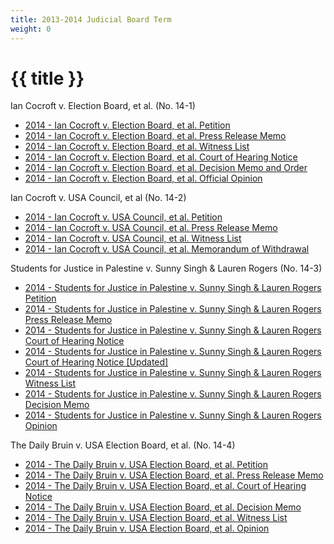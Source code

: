 ```yaml
---
title: 2013-2014 Judicial Board Term
weight: 0
---
```


# {{ title }}

Ian Cocroft v. Election Board, et al. (No. 14-1)

  - [2014 - Ian Cocroft v. Election Board, et al. Petition](/docs/cases/14-1_%20Cocroft%20v.%20Election%20Board.pdf)
  - [2014 - Ian Cocroft v. Election Board, et al. Press Release Memo](/docs/cases/14-1%20Press%20Release.pdf)
  - [2014 - Ian Cocroft v. Election Board, et al. Witness List](/docs/cases/14-1%20WitnessList.pdf)
  - [2014 - Ian Cocroft v. Election Board, et al. Court of Hearing Notice](/docs/cases/14-1%20COHNotice.pdf)
  - [2014 - Ian Cocroft v. Election Board, et al. Decision Memo and Order](/docs/cases/14-1%20DecisionMemoOrder.pdf)
  - [2014 - Ian Cocroft v. Election Board, et al. Official Opinion](/docs/cases/14-1%20Opinion.pdf)

Ian Cocroft v. USA Council, et al (No. 14-2)

  - [2014 - Ian Cocroft v. USA Council, et al. Petition](/docs/cases/14-2_Cocroft%20v.%20USAC.pdf)
  - [2014 - Ian Cocroft v. USA Council, et al. Press Release Memo](/docs/cases/14-2%20Press%20Release.pdf)
  - [2014 - Ian Cocroft v. USA Council, et al. Witness List](/docs/cases/14-2%20Witness%20List.pdf)
  - [2014 - Ian Cocroft v. USA Council, et al. Memorandum of Withdrawal](/docs/cases/14-2%20Withdrawal.pdf)

Students for Justice in Palestine v. Sunny Singh & Lauren Rogers (No. 14-3)

  - [2014 - Students for Justice in Palestine v. Sunny Singh & Lauren Rogers Petition](/docs/cases/14-3_SJPvSinghRogers.pdf)
  - [2014 - Students for Justice in Palestine v. Sunny Singh & Lauren Rogers Press Release Memo](/docs/cases/14-3%20Press%20Release.pdf)
  - [2014 - Students for Justice in Palestine v. Sunny Singh & Lauren Rogers Court of Hearing Notice](/docs/cases/14-3%20COHNotice.pdf)
  - [2014 - Students for Justice in Palestine v. Sunny Singh & Lauren Rogers Court of Hearing Notice \[Updated\]](/docs/cases/14-3%20COHNoticeUpdate.pdf)
  - [2014 - Students for Justice in Palestine v. Sunny Singh & Lauren Rogers Witness List](/docs/cases/14-3%20WitnessList.pdf)
  - [2014 - Students for Justice in Palestine v. Sunny Singh & Lauren Rogers Decision Memo](/docs/cases/14-3%20DecisionMemo.pdf)
  - [2014 - Students for Justice in Palestine v. Sunny Singh & Lauren Rogers Opinion](/docs/cases/14-3%20Opinion.pdf)

The Daily Bruin v. USA Election Board, et al. (No. 14-4)

  - [2014 - The Daily Bruin v. USA Election Board, et al. Petition](/docs/cases/14-4%20DailyBruinvEBoard.pdf)
  - [2014 - The Daily Bruin v. USA Election Board, et al. Press Release Memo](/docs/cases/14-4%20Press%20Release.pdf)
  - [2014 - The Daily Bruin v. USA Election Board, et al. Court of Hearing Notice](/docs/cases/14-4%20COHNotice.pdf)
  - [2014 - The Daily Bruin v. USA Election Board, et al. Decision Memo](/docs/cases/14-4%20DecisionMemo.pdf)
  - [2014 - The Daily Bruin v. USA Election Board, et al. Witness List](/docs/cases/14-4%20WitnessList.pdf)
  - [2014 - The Daily Bruin v. USA Election Board, et al. Opinion](/docs/cases/14-4%20Opinion.pdf)
